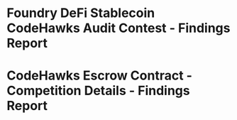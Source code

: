 # Foundry DeFi Stablecoin CodeHawks Audit Contest - Findings Report

# CodeHawks Escrow Contract - Competition Details - Findings Report
